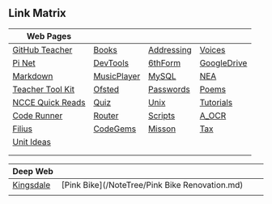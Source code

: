 ## Link Matrix

| Web Pages |   |   |   |
| - | - | - | - |
|[GitHub Teacher](https://education.github.com/teachers)|[Books](NoteTree/Bookers.md)|[Addressing](NoteTree/Addressing.md)|[Voices](NoteTree/ChildernsVoices.md)|
|[Pi Net](http://pinet.org.uk/)|[DevTools](NoteTree/DevelopmentTools.md)|[6thForm](NoteTree/EsherSixthForm.md)|[GoogleDrive](NoteTree/GoogleDrive.md)|
|[Markdown](https://www.markdownguide.org/cheat-sheet)|[MusicPlayer](NoteTree/MusicPlayer.md)|[MySQL](NoteTree/MySQL.md)|[NEA](NoteTree/NEA.md)|
|[Teacher Tool Kit](https://www.teachertoolkit.co.uk/)|[Ofsted](NoteTree/Ofsted_CAS.md)|[Passwords](NoteTree/Passwords.md)|[Poems](NoteTree/Poems.md)|
|[NCCE Quick Reads](https://blog.teachcomputing.org/tag/quickread/)|[Quiz](NoteTree/QuizSites.md)|[Unix](NoteTree/UnixCommands.md)|[Tutorials](NoteTree/Tutorials.md)|
|[Code Runner](https://coderunner.org.nz/)|[Router](NoteTree/Router.md)|[Scripts](NoteTree/Script.md)|[A_OCR](NoteTree/OCR_A_level.md)|
|[Filius](https://www.lernsoftware-filius.de/)|[CodeGems](NoteTree/CodeGems.md)|[Misson](NoteTree/MissionStatment_2019.md)|[Tax](NoteTree/Tax.md)|
| [Unit Ideas](NoteTree/Unit_Ideas.md) |  |  |  |
|  |  |  |  |
|  |  |  |  |

| Deep Web |   |   |   |
| - | - | - | - |
|[Kingsdale](/NoteTree/Kingsdale/Matrix.md)|[Pink Bike](/NoteTree/Pink Bike Renovation.md)|||
|  |  |  |  |


